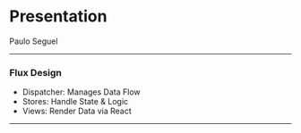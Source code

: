 # Presentation

Paulo Seguel 

---

### Flux Design

- Dispatcher: Manages Data Flow
- Stores: Handle State & Logic
- Views: Render Data via React

---

